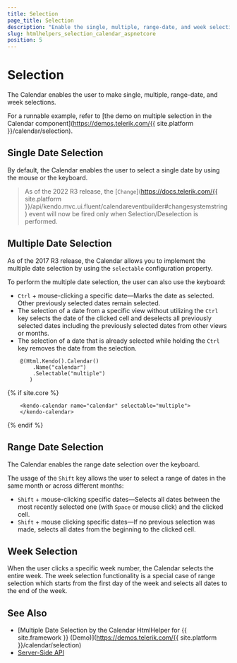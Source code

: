 ```yaml
---
title: Selection
page_title: Selection
description: "Enable the single, multiple, range-date, and week selections when working with the Telerik UI Calendar component for {{ site.framework }}."
slug: htmlhelpers_selection_calendar_aspnetcore
position: 5
---
```


# Selection

The Calendar enables the user to make single, multiple, range-date, and week selections.

For a runnable example, refer to [the demo on multiple selection in the Calendar component](https://demos.telerik.com/{{ site.platform }}/calendar/selection).

## Single Date Selection

By default, the Calendar enables the user to select a single date by using the mouse or the keyboard.

> As of the 2022 R3 release, the [`Change`](https://docs.telerik.com/{{ site.platform }}/api/kendo.mvc.ui.fluent/calendareventbuilder#changesystemstring) event will now be fired only when Selection/Deselection is performed.

## Multiple Date Selection

As of the 2017 R3 release, the Calendar allows you to implement the multiple date selection by using the `selectable` configuration property.

To perform the multiple date selection, the user can also use the keyboard:

* `Ctrl` + mouse-clicking a specific date&mdash;Marks the date as selected. Other previously selected dates remain selected.
* The selection of a date from a specific view without utilizing the `Ctrl` key selects the date of the clicked cell and deselects all previously selected dates including the previously selected dates from other views or months.
* The selection of a date that is already selected while holding the `Ctrl` key removes the date from the selection.

```HtmlHelper
    @(Html.Kendo().Calendar()
        .Name("calendar")
        .Selectable("multiple")
       )
```
{% if site.core %}
```TagHelper
    <kendo-calendar name="calendar" selectable="multiple">
    </kendo-calendar>
```
{% endif %}

## Range Date Selection

The Calendar enables the range date selection over the keyboard.

The usage of the `Shift` key allows the user to select a range of dates in the same month or across different months:

* `Shift` + mouse-clicking specific dates&mdash;Selects all dates between the most recently selected one (with `Space` or mouse click) and the clicked cell.
* `Shift` + mouse clicking specific dates&mdash;If no previous selection was made, selects all dates from the beginning to the clicked cell.

## Week Selection

When the user clicks a specific week number, the Calendar selects the entire week. The week selection functionality is a special case of range selection which starts from the first day of the week and selects all dates to the end of the week.

## See Also

* [Multiple Date Selection by the Calendar HtmlHelper for {{ site.framework }} (Demo)](https://demos.telerik.com/{{ site.platform }}/calendar/selection)
* [Server-Side API](/api/calendar)
